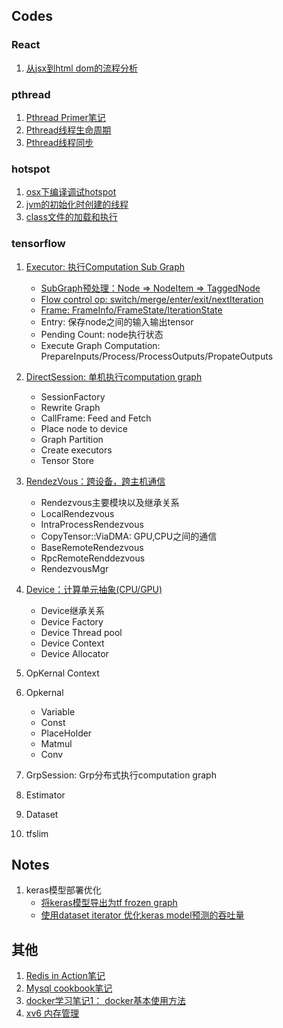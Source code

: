 ## Codes

### React
1.  [从jsx到html dom的流程分析](./React/from-jsx-to-dom.md)

### pthread
1. [Pthread Primer笔记](./Concurrency/pthread/pthread-primer.md)
2. [Pthread线程生命周期](./Concurrency/pthread/glibc-pthread-implement-thread-life-cycle.md)
3. [Pthread线程同步](./Concurrency/pthread/glibc-pthread-implement-sync.md)

###  hotspot

1. [osx下编译调试hotspot](./Java/hotspot-debug-under-osx.md)
2. [jvm的初始化时创建的线程](./Java/hotspot-thread-created-when-init.md)
3. [class文件的加载和执行](./Java/hotspot-class-file-load-and-run.md)

### tensorflow

1. [Executor: 执行Computation Sub Graph](./tensorflow/executor.md)
    - [SubGraph预处理：Node => NodeItem => TaggedNode](./tensorflow/executor-subgraph-preprocess.md)
    - [Flow control op: switch/merge/enter/exit/nextIteration](./tensorflow/flow-control-op.md)
    - [Frame: FrameInfo/FrameState/IterationState](./tensorflow/executor-frame.md)
    - Entry: 保存node之间的输入输出tensor
    - Pending Count: node执行状态
    - Execute Graph Computation: PrepareInputs/Process/ProcessOutputs/PropateOutputs

2. [DirectSession: 单机执行computation graph](./tensorflow/direct-session.md)
    - SessionFactory
    - Rewrite Graph
    - CallFrame: Feed and Fetch
    - Place node to device
    - Graph Partition
    - Create executors
    - Tensor Store

3. [RendezVous：跨设备，跨主机通信](./tensorflow/rendezvous.md)
    - Rendezvous主要模块以及继承关系
    - LocalRendezvous
    - IntraProcessRendezvous
    - CopyTensor::ViaDMA: GPU,CPU之间的通信
    - BaseRemoteRendezvous
    - RpcRemoteRenddezvous
    - RendezvousMgr

4. [Device：计算单元抽象(CPU/GPU)](./tensorflow/device.md)
    - Device继承关系
    - Device Factory
    - Device Thread pool
    - Device Context
    - Device Allocator

5. OpKernal Context
6. Opkernal
    - Variable
    - Const
    - PlaceHolder
    - Matmul
    - Conv

7. GrpSession: Grp分布式执行computation graph
8. Estimator
9. Dataset
10. tfslim


## Notes

1. keras模型部署优化
    - [将keras模型导出为tf frozen graph](./tensorflow/export-keras-model-as-tf-frozen-graph.md)
    - [使用dataset iterator 优化keras model预测的吞吐量](./tensorflow/replace-placeholder-with-iterator.md)



## 其他

1. [Redis in Action笔记](./Redis/redis-in-action-notes.md)
2. [Mysql cookbook笔记](./Mysql/mysql-cook-book-notes.md)
3. [docker学习笔记1： docker基本使用方法](./Docker/docker-basic-note.md)
4. [xv6 内存管理](./Os/xv6/memory.md)
